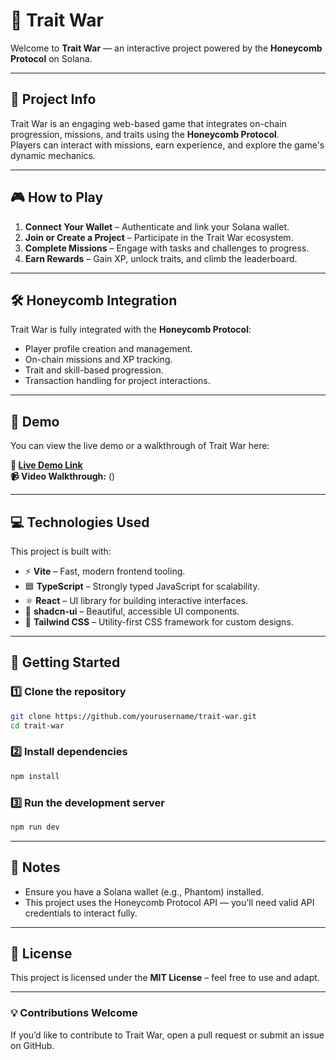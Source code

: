 # 🐝 Trait War

Welcome to **Trait War** — an interactive project powered by the **Honeycomb Protocol** on Solana.

---

## 📜 Project Info

Trait War is an engaging web-based game that integrates on-chain progression, missions, and traits using the **Honeycomb Protocol**.  
Players can interact with missions, earn experience, and explore the game's dynamic mechanics.

---

## 🎮 How to Play

1. **Connect Your Wallet** – Authenticate and link your Solana wallet.
2. **Join or Create a Project** – Participate in the Trait War ecosystem.
3. **Complete Missions** – Engage with tasks and challenges to progress.
4. **Earn Rewards** – Gain XP, unlock traits, and climb the leaderboard.

---

## 🛠 Honeycomb Integration

Trait War is fully integrated with the **Honeycomb Protocol**:
- Player profile creation and management.
- On-chain missions and XP tracking.
- Trait and skill-based progression.
- Transaction handling for project interactions.

---

## 🎥 Demo

You can view the live demo or a walkthrough of Trait War here:  

**🔗 [Live Demo Link](https://trait-war.vercel.app/)**  
**📹 Video Walkthrough:** ()

---

## 💻 Technologies Used

This project is built with:

- ⚡ **Vite** – Fast, modern frontend tooling.
- 🟦 **TypeScript** – Strongly typed JavaScript for scalability.
- ⚛ **React** – UI library for building interactive interfaces.
- 🎨 **shadcn-ui** – Beautiful, accessible UI components.
- 🌈 **Tailwind CSS** – Utility-first CSS framework for custom designs.

---

## 🚀 Getting Started

### 1️⃣ Clone the repository
```bash
git clone https://github.com/yourusername/trait-war.git
cd trait-war
```

### 2️⃣ Install dependencies
```bash
npm install
```

### 3️⃣ Run the development server

```bash
npm run dev
```

---

## 📌 Notes

* Ensure you have a Solana wallet (e.g., Phantom) installed.
* This project uses the Honeycomb Protocol API — you'll need valid API credentials to interact fully.

---

## 📄 License

This project is licensed under the **MIT License** – feel free to use and adapt.

---

### 💡 Contributions Welcome

If you’d like to contribute to Trait War, open a pull request or submit an issue on GitHub.
